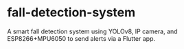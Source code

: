 # fall-detection-system
A smart fall detection system using YOLOv8, IP camera, and ESP8266+MPU6050 to send alerts via a Flutter app.
